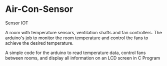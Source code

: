 # Air-Con-Sensor
Sensor IOT

A room with temperature sensors, ventilation shafts and fan controllers. The arduino's job to monitor the room temperature and control the fans to achieve the desired temperature. 

A simple code for the arduino to read temperature data, control fans between rooms, and display all information on an LCD screen in C Program
